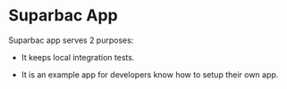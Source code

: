 # Suparbac App

Suparbac app serves 2 purposes:

* It keeps local integration tests.

* It is an example app for developers know how to setup their own app.
